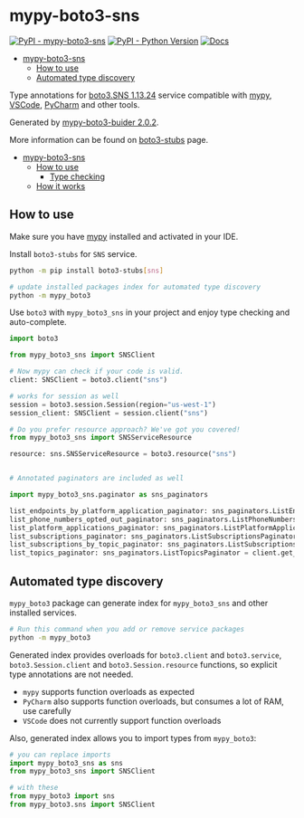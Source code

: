 # mypy-boto3-sns

[![PyPI - mypy-boto3-sns](https://img.shields.io/pypi/v/mypy-boto3-sns.svg?color=blue)](https://pypi.org/project/mypy-boto3-sns)
[![PyPI - Python Version](https://img.shields.io/pypi/pyversions/mypy-boto3-sns.svg?color=blue)](https://pypi.org/project/mypy-boto3-sns)
[![Docs](https://img.shields.io/readthedocs/mypy-boto3-builder.svg?color=blue)](https://mypy-boto3-builder.readthedocs.io/)

- [mypy-boto3-sns](#mypy-boto3-sns)
  - [How to use](#how-to-use)
  - [Automated type discovery](#automated-type-discovery)


Type annotations for
[boto3.SNS 1.13.24](https://boto3.amazonaws.com/v1/documentation/api/1.13.24/reference/services/sns.html#SNS) service
compatible with [mypy](https://github.com/python/mypy), [VSCode](https://code.visualstudio.com/),
[PyCharm](https://www.jetbrains.com/pycharm/) and other tools.

Generated by [mypy-boto3-buider 2.0.2](https://github.com/vemel/mypy_boto3_builder).

More information can be found on [boto3-stubs](https://pypi.org/project/boto3-stubs/) page.

- [mypy-boto3-sns](#mypy-boto3-sns)
  - [How to use](#how-to-use)
    - [Type checking](#type-checking)
  - [How it works](#how-it-works)

## How to use

Make sure you have [mypy](https://github.com/python/mypy) installed and activated in your IDE.

Install `boto3-stubs` for `SNS` service.

```bash
python -m pip install boto3-stubs[sns]

# update installed packages index for automated type discovery
python -m mypy_boto3
```

Use `boto3` with `mypy_boto3_sns` in your project and enjoy type checking and auto-complete.

```python
import boto3

from mypy_boto3_sns import SNSClient

# Now mypy can check if your code is valid.
client: SNSClient = boto3.client("sns")

# works for session as well
session = boto3.session.Session(region="us-west-1")
session_client: SNSClient = session.client("sns")

# Do you prefer resource approach? We've got you covered!
from mypy_boto3_sns import SNSServiceResource

resource: sns.SNSServiceResource = boto3.resource("sns")


# Annotated paginators are included as well

import mypy_boto3_sns.paginator as sns_paginators

list_endpoints_by_platform_application_paginator: sns_paginators.ListEndpointsByPlatformApplicationPaginator = client.get_paginator("list_endpoints_by_platform_application")
list_phone_numbers_opted_out_paginator: sns_paginators.ListPhoneNumbersOptedOutPaginator = client.get_paginator("list_phone_numbers_opted_out")
list_platform_applications_paginator: sns_paginators.ListPlatformApplicationsPaginator = client.get_paginator("list_platform_applications")
list_subscriptions_paginator: sns_paginators.ListSubscriptionsPaginator = client.get_paginator("list_subscriptions")
list_subscriptions_by_topic_paginator: sns_paginators.ListSubscriptionsByTopicPaginator = client.get_paginator("list_subscriptions_by_topic")
list_topics_paginator: sns_paginators.ListTopicsPaginator = client.get_paginator("list_topics")
```

## Automated type discovery

`mypy_boto3` package can generate index for `mypy_boto3_sns` and other installed services.

```bash
# Run this command when you add or remove service packages
python -m mypy_boto3
```

Generated index provides overloads for `boto3.client` and `boto3.service`,
`boto3.Session.client` and `boto3.Session.resource` functions,
so explicit type annotations are not needed.

- `mypy` supports function overloads as expected
- `PyCharm` also supports function overloads, but consumes a lot of RAM, use carefully
- `VSCode` does not currently support function overloads

Also, generated index allows you to import types from `mypy_boto3`:

```python
# you can replace imports
import mypy_boto3_sns as sns
from mypy_boto3_sns import SNSClient

# with these
from mypy_boto3 import sns
from mypy_boto3.sns import SNSClient
```